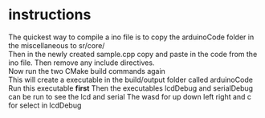 # instructions

The quickest way to compile a ino file is to copy the arduinoCode folder in the miscellaneous to sr/core/  
Then in the newly created sample.cpp copy and paste in the code from the ino file. Then remove any include directives.  
Now run the two CMake build commands again  
This will create a executable in the build/output folder called arduinoCode
Run this executable **first**
Then the executables lcdDebug and serialDebug can be run to see the lcd and serial
The wasd for up down left right and c for select in lcdDebug
